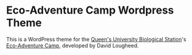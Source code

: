 # Eco-Adventure Camp Wordpress Theme

This is a WordPress theme for the [Queen's University Biological Station](https://qubs.ca)'s
[Eco-Adventure Camp](http://ecoadventurecamp.ca), developed by David Lougheed.
